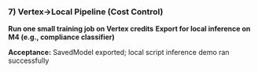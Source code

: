 ### 7) Vertex→Local Pipeline (Cost Control)

**Run one small training job on Vertex credits**
**Export for local inference on M4 (e.g., compliance classifier)**

**Acceptance:** SavedModel exported; local script inference demo ran successfully
